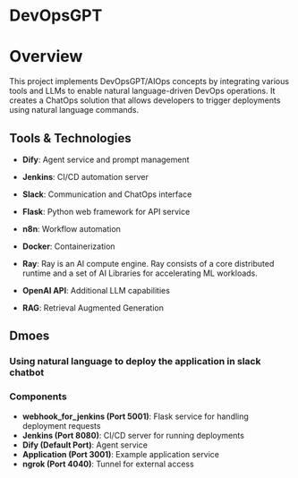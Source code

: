 # DevOpsGPT

# **Overview**

This project implements DevOpsGPT/AIOps concepts by integrating various tools and LLMs to enable natural language-driven DevOps operations. It creates a ChatOps solution that allows developers to trigger deployments using natural language commands.

## Tools & Technologies

- **Dify**: Agent service and prompt management
- **Jenkins**: CI/CD automation server
- **Slack**: Communication and ChatOps interface
- **Flask**: Python web framework for API service

- **n8n**: Workflow automation
- **Docker**: Containerization
- **Ray**: Ray is an AI compute engine. Ray consists of a core distributed runtime and a set of AI Libraries for accelerating ML workloads.
- **OpenAI API**: Additional LLM capabilities
- **RAG**: Retrieval Augmented Generation

## **Dmoes**

### **Using natural language to deploy the application in slack chatbot**

### Components

- **webhook_for_jenkins (Port 5001)**: Flask service for handling deployment requests
- **Jenkins (Port 8080)**: CI/CD server for running deployments
- **Dify (Default Port)**: Agent service
- **Application (Port 3001)**: Example application service
- **ngrok (Port 4040)**: Tunnel for external access
